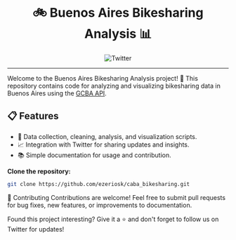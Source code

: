 <div align="center">

# 🚲 Buenos Aires Bikesharing Analysis 📊

![Twitter](https://img.shields.io/twitter/follow/cabaBikesharing?style=social&logo=twitter)

</div>

---

Welcome to the Buenos Aires Bikesharing Analysis project! 🎉 This repository contains code for analyzing and visualizing bikesharing data in Buenos Aires using the [GCBA API](https://apitransporte.buenosaires.gob.ar/ecobici/gbfs/stationStatus).

## 📋 Features

- 🔄 Data collection, cleaning, analysis, and visualization scripts.
- 📈 Integration with Twitter for sharing updates and insights.
- 📚 Simple documentation for usage and contribution.

 **Clone the repository:**
   ```bash
   git clone https://github.com/ezeriosk/caba_bikesharing.git
```

🤝 Contributing
Contributions are welcome! Feel free to submit pull requests for bug fixes, new features, or improvements to documentation.

Found this project interesting? Give it a ⭐️ and don't forget to follow us on Twitter for updates!



